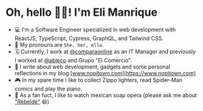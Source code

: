 # Oh, hello 👋🏻! I'm Eli Manrique

- 💻 I'm a Software Engineer specialized in web development with ReactJS, TypeScript, Cypress, GraphQL, and Tailwind CSS.
- 👤 My pronouns are `She, her, ella`.
- 🗓 Currently, I work at [@comparaonline](https://github.com/comparaonline) as an IT Manager and previously I worked at [@ableco](https://github.com/ableco) and Grupo "El Comercio".
- 📝 I write about web development, gadgets and some personal reflections in my blog [www.nopitown.com](https://www.nopitown.com)
- 🎮 In my spare time I like to collect Zippo lighters, read Spider-Man comics and play the piano.
- 🥸 As a fan fuct, I like to watch mexican soap opera (please ask me about ["Rebelde"](https://en.wikipedia.org/wiki/Rebelde) 😆)
